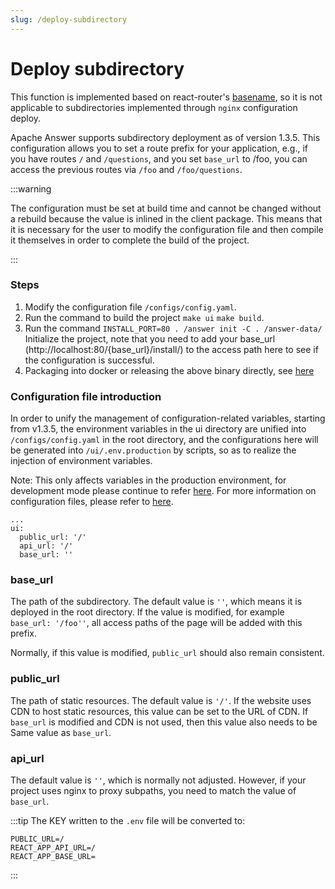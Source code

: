 ```yaml
---
slug: /deploy-subdirectory
---
```


# Deploy subdirectory

This function is implemented based on react-router's [basename](https://reactrouter.com/en/main/router-components/memory-router#basename), so it is not applicable to subdirectories implemented through `nginx` configuration deploy.

Apache Answer supports subdirectory deployment as of version 1.3.5. This configuration allows you to set a route prefix for your application, e.g., if you have routes `/` and `/questions`, and you set `base_url` to /foo, you can access the previous routes via `/foo` and `/foo/questions`.


:::warning

The configuration must be set at build time and cannot be changed without a rebuild because the value is inlined in the client package. This means that it is necessary for the user to modify the configuration file and then compile it themselves in order to complete the build of the project.

:::


### Steps

1. Modify the configuration file `/configs/config.yaml`.
2. Run the command to build the project `make ui` `make build`.
3. Run the command `INSTALL_PORT=80 . /answer init -C . /answer-data/` Initialize the project, note that you need to add your base_url (http://localhost:80/{base_url}/install/) to the access path here to see if the configuration is successful.
4. Packaging into docker or releasing the above binary directly, see [here](/docs/plugins#build)

### Configuration file introduction

In order to unify the management of configuration-related variables, starting from v1.3.5, the environment variables in the ui directory are unified into `/configs/config.yaml` in the root directory, and the configurations here will be generated into `/ui/.env.production` by scripts, so as to realize the injection of environment variables.

Note: This only affects variables in the production environment, for development mode please continue to refer [here](/docs/development). For more information on configuration files, please refer to [here](/docs/configfile).


```
...
ui:
  public_url: '/'
  api_url: '/'
  base_url: ''

```

### base_url

The path of the subdirectory. The default value is `''`, which means it is deployed in the root directory. If the value is modified, for example ` base_url: '/foo''`, all access paths of the page will be added with this prefix.

Normally, if this value is modified, `public_url` should also remain consistent.

### public_url

The path of static resources. The default value is `'/'`. If the website uses CDN to host static resources, this value can be set to the URL of CDN. If `base_url` is modified and CDN is not used, then this value also needs to be Same value as `base_url`.

### api_url

The default value is `''`, which is normally not adjusted. However, if your project uses nginx to proxy subpaths, you need to match the value of `base_url`.

:::tip
The KEY written to the `.env` file will be converted to:
```
PUBLIC_URL=/
REACT_APP_API_URL=/
REACT_APP_BASE_URL=
```
:::
